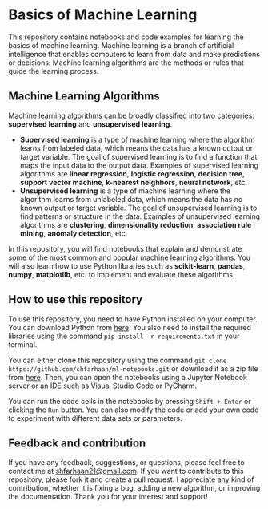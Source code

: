 # Basics of Machine Learning

This repository contains notebooks and code examples for learning the basics of machine learning. Machine learning is a branch of artificial intelligence that enables computers to learn from data and make predictions or decisions. Machine learning algorithms are the methods or rules that guide the learning process. 

## Machine Learning Algorithms

Machine learning algorithms can be broadly classified into two categories: **supervised learning** and **unsupervised learning**.

- **Supervised learning** is a type of machine learning where the algorithm learns from labeled data, which means the data has a known output or target variable. The goal of supervised learning is to find a function that maps the input data to the output data. Examples of supervised learning algorithms are **linear regression**, **logistic regression**, **decision tree**, **support vector machine**, **k-nearest neighbors**, **neural network**, etc.
- **Unsupervised learning** is a type of machine learning where the algorithm learns from unlabeled data, which means the data has no known output or target variable. The goal of unsupervised learning is to find patterns or structure in the data. Examples of unsupervised learning algorithms are **clustering**, **dimensionality reduction**, **association rule mining**, **anomaly detection**, etc.

In this repository, you will find notebooks that explain and demonstrate some of the most common and popular machine learning algorithms. You will also learn how to use Python libraries such as **scikit-learn**, **pandas**, **numpy**, **matplotlib**, etc. to implement and evaluate these algorithms.

## How to use this repository

To use this repository, you need to have Python installed on your computer. You can download Python from [here](^1^). You also need to install the required libraries using the command `pip install -r requirements.txt` in your terminal.

You can either clone this repository using the command `git clone https://github.com/shfarhaan/ml-notebooks.git` or download it as a zip file from [here](^2^). Then, you can open the notebooks using a Jupyter Notebook server or an IDE such as Visual Studio Code or PyCharm.

You can run the code cells in the notebooks by pressing `Shift + Enter` or clicking the `Run` button. You can also modify the code or add your own code to experiment with different data sets or parameters.

## Feedback and contribution

If you have any feedback, suggestions, or questions, please feel free to contact me at shfarhaan21@gmail.com. If you want to contribute to this repository, please fork it and create a pull request. I appreciate any kind of contribution, whether it is fixing a bug, adding a new algorithm, or improving the documentation. Thank you for your interest and support!
